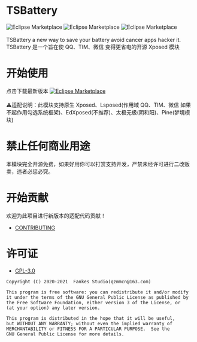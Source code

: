 # TSBattery

![Eclipse Marketplace](https://img.shields.io/badge/build-passing-brightgreen)
![Eclipse Marketplace](https://img.shields.io/badge/license-GPL3.0-blue)
![Eclipse Marketplace](https://img.shields.io/badge/version-v2.5-green)
<br/><br/>
TSBattery a new way to save your battery avoid cancer apps hacker it.<br/>
TSBattery 是一个旨在使 QQ、TIM、微信 变得更省电的开源 Xposed 模块

# 开始使用

点击下载最新版本
<a href='https://github.com/fankes/TSBattery/releases'>![Eclipse Marketplace](https://img.shields.io/badge/download-v2.5-green)</a>
<br/><br/>
⚠️适配说明：此模块支持原生 Xposed、Lsposed(作用域 QQ、TIM、微信 如果不起作用勾选系统框架)、EdXposed(不推荐)、太极无极(阴和阳)、Pine(梦境模块)

# 禁止任何商业用途

本模块完全开源免费，如果好用你可以打赏支持开发，严禁未经许可进行二改贩卖，违者必惩必究。

# 开始贡献

欢迎为此项目进行新版本的适配代码贡献！<br/>

- [CONTRIBUTING](https://github.com/fankes/TSBattery/blob/master/CONTRIBUTING.md)

# 许可证

- [GPL-3.0](https://www.gnu.org/licenses/gpl-3.0.html)

```
Copyright (C) 2020-2021  Fankes Studio(qzmmcn@163.com)

This program is free software: you can redistribute it and/or modify
it under the terms of the GNU General Public License as published by
the Free Software Foundation, either version 3 of the License, or
(at your option) any later version.

This program is distributed in the hope that it will be useful,
but WITHOUT ANY WARRANTY; without even the implied warranty of
MERCHANTABILITY or FITNESS FOR A PARTICULAR PURPOSE.  See the
GNU General Public License for more details.
```
